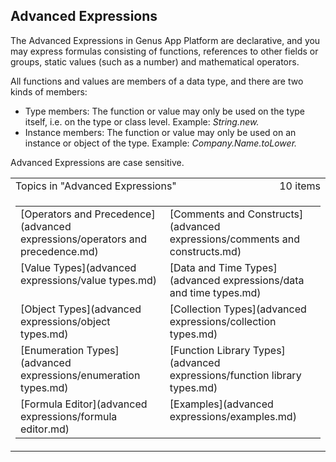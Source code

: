 ## Advanced Expressions

The Advanced Expressions in Genus App Platform are declarative, and you may express formulas consisting of functions, references to other fields or groups, static values (such as a number) and mathematical operators.

All functions and values are members of a data type, and there are two kinds of members:

*   Type members: The function or value may only be used on the type itself, i.e. on the type or class level. Example: <span style="FONT-STYLE: italic">String.new.
*   Instance members: The function or value may only be used on an instance or object of the type. Example: <span style="FONT-STYLE: italic">Company.Name<span style="FONT-STYLE: italic">.toLower<span style="FONT-STYLE: italic">.

Advanced Expressions are case sensitive.

<table cellpadding="0" cellspacing="0" width="100%" class="cdclvSuggestTable">

<tbody>

<tr>

<td width="100%" class="cdclvSuggestTitle">Topics in "Advanced Expressions"</td>

<td class="cdclvSuggestTitle"><nobr>10 items</nobr></td>

</tr>

<tr>

<td class="cdclvCategoryCont" colspan="2">

<table cellpadding="0" cellspacing="0" width="100%">

<tbody>

<tr>

<td valign="top" class="cdclvCategoryCol1">[Operators and Precedence](advanced expressions/operators and precedence.md)</td>

<td valign="top" class="cdclvCategoryCol2">[Comments and Constructs](advanced expressions/comments and constructs.md)</td>

</tr>

<tr class="cdclvCategoryRowAlt">

<td valign="top" class="cdclvCategoryCol1">[Value Types](advanced expressions/value types.md)</td>

<td valign="top" class="cdclvCategoryCol2">[Data and Time Types](advanced expressions/data and time types.md)</td>

</tr>

<tr>

<td valign="top" class="cdclvCategoryCol1">[Object Types](advanced expressions/object types.md)</td>

<td valign="top" class="cdclvCategoryCol2">[Collection Types](advanced expressions/collection types.md)</td>

</tr>

<tr class="cdclvCategoryRowAlt">

<td valign="top" class="cdclvCategoryCol1">[Enumeration Types](advanced expressions/enumeration types.md)</td>

<td valign="top" class="cdclvCategoryCol2">[Function Library Types](advanced expressions/function library types.md)</td>

</tr>

<tr>

<td valign="top" class="cdclvCategoryCol1">[Formula Editor](advanced expressions/formula editor.md)</td>

<td valign="top" class="cdclvCategoryCol2">[Examples](advanced expressions/examples.md)</td>

</tr>

</tbody>

</table>

</td>

</tr>

</tbody>

</table>